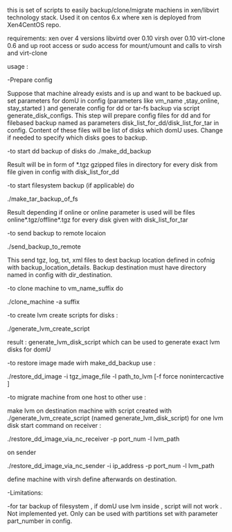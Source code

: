 this is set of scripts to easily backup/clone/migrate machiens in xen/libvirt technology stack. Used it on centos 6.x where xen is deployed from Xen4CentOS repo. 

requirements:
xen over 4 versions
libvirtd over 0.10
virsh over 0.10
virt-clone 0.6 and up
root access or sudo access for mount/umount and calls to virsh and virt-clone


usage :

-Prepare config 

Suppose that machine already exists and is up and want to be backued up.
set parameters for domU in config  (parameters like vm_name ,stay_online, stay_started ) and  generate config for dd or tar-fs backup via script generate_disk_configs.
This step will prepare config files for dd and for filebased backup named as parameters disk_list_for_dd/disk_list_for_tar in config.
Content of these files will  be list of disks which domU uses.
Change if needed to specify which disks goes to backup.


-to start dd backup of disks  do
./make_dd_backup

Result will be in form of *.tgz gzipped files in directory for every disk from file given in config with disk_list_for_dd



-to start filesystem backup (if applicable)  do

./make_tar_backup_of_fs

Result depending if online or online parameter is used will be files online*.tgz/offline*.tgz for every disk given with disk_list_for_tar 



-to send backup to remote locaion 

./send_backup_to_remote

This send tgz, log, txt, xml files to dest backup location defined in cofnig with backup_location_details. Backup destination must have directory named in config with dir_destination.



-to clone machine to vm_name_suffix do

./clone_machine -a suffix




-to create lvm create scripts for disks :

./generate_lvm_create_script

result : generate_lvm_disk_script which can be used to generate exact lvm disks for domU



-to restore image made wirh make_dd_backup use :

./restore_dd_image  -i tgz_image_file -l path_to_lvm [-f force nonintercactive ]




-to migrate machine from one host to other use :

make lvm on destination machine with script created with  ./generate_lvm_create_script (named generate_lvm_disk_script)
for one  lvm  disk start command  on receiver :

./restore_dd_image_via_nc_receiver -p port_num -l lvm_path

on sender 

./restore_dd_image_via_nc_sender -i ip_address -p port_num -l lvm_path

define machine with virsh define afterwards on destination.




-Limitations:

-for tar backup of filesystem , if domU use lvm inside , script will not work . Not implemented yet. Only can be used with partitions set with parameter part_number in config. 
